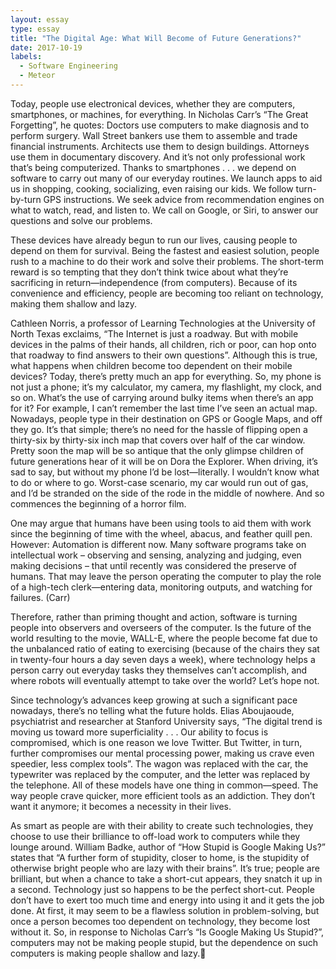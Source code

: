 ```yaml
---
layout: essay
type: essay
title: "The Digital Age: What Will Become of Future Generations?"
date: 2017-10-19
labels:
  - Software Engineering
  - Meteor
---
```


Today, people use electronical devices, whether they are computers, smartphones, or machines, for everything. In Nicholas Carr’s “The Great Forgetting”, he quotes:
Doctors use computers to make diagnosis and to perform surgery. Wall Street bankers use them to assemble and trade financial instruments. Architects use them to design buildings. Attorneys use them in documentary discovery. And it’s not only professional work that’s being computerized. Thanks to smartphones . . . we depend on software to carry out many of our everyday routines. We launch apps to aid us in shopping, cooking, socializing, even raising our kids. We follow turn-by-turn GPS instructions. We seek advice from recommendation engines on what to watch, read, and listen to. We call on Google, or Siri, to answer our questions and solve our problems.

These devices have already begun to run our lives, causing people to depend on them for survival. Being the fastest and easiest solution, people rush to a machine to do their work and solve their problems. The short-term reward is so tempting that they don’t think twice about what they’re sacrificing in return—independence (from computers). Because of its convenience and efficiency, people are becoming too reliant on technology, making them shallow and lazy. 

Cathleen Norris, a professor of Learning Technologies at the University of North Texas exclaims, “The Internet is just a roadway. But with mobile devices in the palms of their hands, all children, rich or poor, can hop onto that roadway to find answers to their own questions”. Although this is true, what happens when children become too dependent on their mobile devices? Today, there’s pretty much an app for everything. So, my phone is not just a phone; it’s my calculator, my camera, my flashlight, my clock, and so on. What’s the use of carrying around bulky items when there’s an app for it? For example, I can’t remember the last time I’ve seen an actual map. Nowadays, people type in their destination on GPS or Google Maps, and off they go. It’s that simple; there’s no need for the hassle of flipping open a thirty-six by thirty-six inch map that covers over half of the car window. Pretty soon the map will be so antique that the only glimpse children of future generations hear of it will be on Dora the Explorer. When driving, it’s sad to say, but without my phone I’d be lost—literally. I wouldn’t know what to do or where to go. Worst-case scenario, my car would run out of gas, and I’d be stranded on the side of the rode in the middle of nowhere. And so commences the beginning of a horror film.

One may argue that humans have been using tools to aid them with work since the beginning of time with the wheel, abacus, and feather quill pen. However:
Automation is different now. Many software programs take on intellectual work – observing and sensing, analyzing and judging, even making decisions – that until recently was considered the preserve of humans. That may leave the person operating the computer to play the role of a high-tech clerk—entering data, monitoring outputs, and watching for failures. (Carr) 

Therefore, rather than priming thought and action, software is turning people into observers and overseers of the computer. Is the future of the world resulting to the movie, WALL-E, where the people become fat due to the unbalanced ratio of eating to exercising (because of the chairs they sat in twenty-four hours a day seven days a week), where technology helps a person carry out everyday tasks they themselves can’t accomplish, and where robots will eventually attempt to take over the world? Let’s hope not.

Since technology’s advances keep growing at such a significant pace nowadays, there’s no telling what the future holds. Elias Aboujaoude, psychiatrist and researcher at Stanford University says, “The digital trend is moving us toward more superficiality . . . Our ability to focus is compromised, which is one reason we love Twitter. But Twitter, in turn, further compromises our mental processing power, making us crave even speedier, less complex tools”. The wagon was replaced with the car, the typewriter was replaced by the computer, and the letter was replaced by the telephone. All of these models have one thing in common—speed. The way people crave quicker, more efficient tools as an addiction. They don’t want it anymore; it becomes a necessity in their lives. 

As smart as people are with their ability to create such technologies, they choose to use their brilliance to off-load work to computers while they lounge around. William Badke, author of “How Stupid is Google Making Us?” states that “A further form of stupidity, closer to home, is the stupidity of otherwise bright people who are lazy with their brains”. It’s true; people are brilliant, but when a chance to take a short-cut appears, they snatch it up in a second. Technology just so happens to be the perfect short-cut. People don’t have to exert too much time and energy into using it and it gets the job done. At first, it may seem to be a flawless solution in problem-solving, but once a person becomes too dependent on technology, they become lost without it. So, in response to Nicholas Carr’s “Is Google Making Us Stupid?”, computers may not be making people stupid, but the dependence on such computers is making people shallow and lazy.
